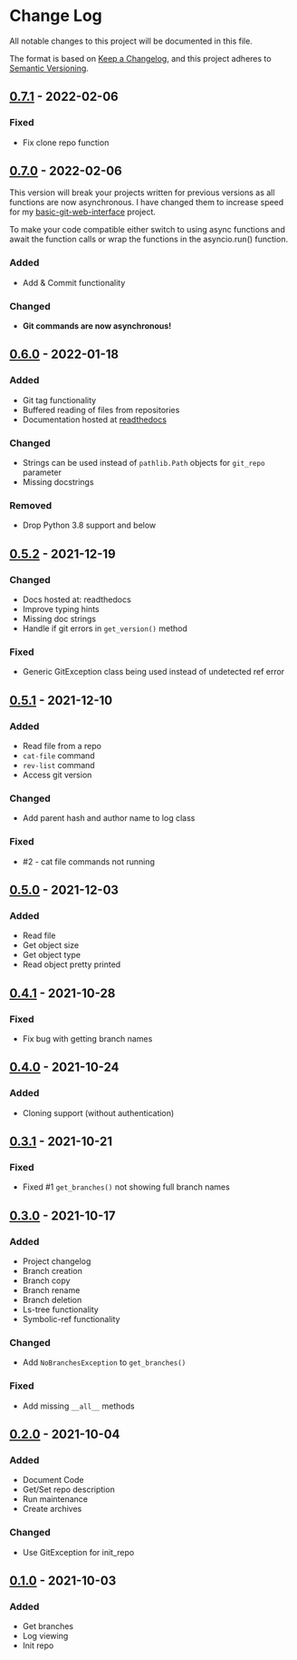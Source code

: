 # Change Log
All notable changes to this project will be documented in this file.

The format is based on [Keep a Changelog](https://keepachangelog.com/en/1.0.0/),
and this project adheres to [Semantic Versioning](https://semver.org/spec/v2.0.0.html).

## [0.7.1] - 2022-02-06
### Fixed
- Fix clone repo function

## [0.7.0] - 2022-02-06
This version will break your projects written for previous versions as all functions are now asynchronous. I have changed them to increase speed for my  [basic-git-web-interface](https://github.com/enchant97/basic-git-web-interface) project.

To make your code compatible either switch to using async functions and await the function calls or wrap the functions in the asyncio.run() function.

### Added
- Add & Commit functionality

### Changed
- **Git commands are now asynchronous!**

## [0.6.0] - 2022-01-18
### Added
- Git tag functionality
- Buffered reading of files from repositories
- Documentation hosted at [readthedocs](https://python-git-interface.readthedocs.io/en/stable/)

### Changed
- Strings can be used instead of `pathlib.Path` objects for `git_repo` parameter
- Missing docstrings

### Removed
- Drop Python 3.8 support and below

## [0.5.2] - 2021-12-19
### Changed
- Docs hosted at: readthedocs
- Improve typing hints
- Missing doc strings
- Handle if git errors in `get_version()` method

### Fixed
- Generic GitException class being used instead of undetected ref error

## [0.5.1] - 2021-12-10
### Added
- Read file from a repo
- `cat-file` command
- `rev-list` command
- Access git version

### Changed
- Add parent hash and author name to log class

### Fixed
- #2 - cat file commands not running

## [0.5.0] - 2021-12-03
### Added
- Read file
- Get object size
- Get object type
- Read object pretty printed

## [0.4.1] - 2021-10-28
### Fixed
- Fix bug with getting branch names

## [0.4.0] - 2021-10-24
### Added
- Cloning support (without authentication)

## [0.3.1] - 2021-10-21
### Fixed
- Fixed #1 `get_branches()` not showing full branch names

## [0.3.0] - 2021-10-17
### Added
- Project changelog
- Branch creation
- Branch copy
- Branch rename
- Branch deletion
- Ls-tree functionality
- Symbolic-ref functionality

### Changed
- Add `NoBranchesException` to `get_branches()`

### Fixed
- Add missing `__all__` methods

## [0.2.0] - 2021-10-04
### Added
- Document Code
- Get/Set repo description
- Run maintenance
- Create archives

### Changed
- Use GitException for init_repo

## [0.1.0] - 2021-10-03
### Added
- Get branches
- Log viewing
- Init repo

[0.7.1]: https://github.com/enchant97/python-git-interface/compare/v0.7.0...v0.7.1
[0.7.0]: https://github.com/enchant97/python-git-interface/compare/v0.6.0...v0.7.0
[0.6.0]: https://github.com/enchant97/python-git-interface/compare/v0.5.2...v0.6.0
[0.5.2]: https://github.com/enchant97/python-git-interface/compare/v0.5.1...v0.5.2
[0.5.1]: https://github.com/enchant97/python-git-interface/compare/v0.5.0...v0.5.1
[0.5.0]: https://github.com/enchant97/python-git-interface/compare/v0.4.1...v0.5.0
[0.4.1]: https://github.com/enchant97/python-git-interface/compare/v0.4.0...v0.4.1
[0.4.0]: https://github.com/enchant97/python-git-interface/compare/v0.3.1...v0.4.0
[0.3.1]: https://github.com/enchant97/python-git-interface/compare/v0.3.0...v0.3.1
[0.3.0]: https://github.com/enchant97/python-git-interface/compare/v0.2.0...v0.3.0
[0.2.0]: https://github.com/enchant97/python-git-interface/compare/v0.1.0...v0.2.0
[0.1.0]: https://github.com/enchant97/python-git-interface/releases/tag/v0.1.0
